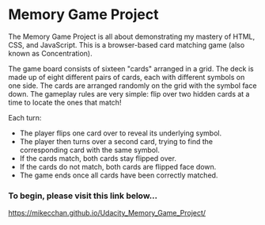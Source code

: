 # Memory Game Project

The Memory Game Project is all about demonstrating my mastery of HTML, CSS, and JavaScript. This is a browser-based card matching game (also known as Concentration).

The game board consists of sixteen "cards" arranged in a grid. The deck is made up of eight different pairs of cards, each with different symbols on one side. The cards are arranged randomly on the grid with the symbol face down. The gameplay rules are very simple: flip over two hidden cards at a time to locate the ones that match!

Each turn:

* The player flips one card over to reveal its underlying symbol.
* The player then turns over a second card, trying to find the corresponding card with the same symbol.
* If the cards match, both cards stay flipped over.
* If the cards do not match, both cards are flipped face down.
* The game ends once all cards have been correctly matched.

### To begin, please visit this link below...

https://mikecchan.github.io/Udacity_Memory_Game_Project/

